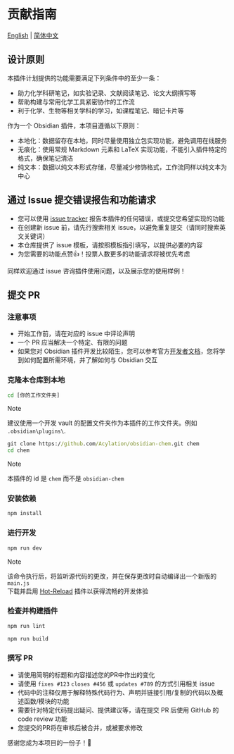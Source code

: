 # 贡献指南

[English](CONTRIBUTING.md) | [简体中文](CONTRIBUTING-ZH.md)

## 设计原则

本插件计划提供的功能需要满足下列条件中的至少一条：

- 助力化学科研笔记，如实验记录、文献阅读笔记、论文大纲撰写等
- 帮助构建与常用化学工具紧密协作的工作流
- 利于化学、生物等相关学科的学习，如课程笔记、暗记卡片等

作为一个 Obsidian 插件，本项目遵循以下原则：

- 本地化：数据留存在本地，同时尽量使用独立包实现功能，避免调用在线服务
- 无痕化：使用常规 Markdown 元素和 LaTeX 实现功能，不能引入插件特定的格式，确保笔记清洁
- 纯文本：数据以纯文本形式存储，尽量减少修饰格式，工作流同样以纯文本为中心

## 通过 Issue 提交错误报告和功能请求

- 您可以使用 [issue tracker](https://github.com/Acylation/obsidian-chem/issues) 报告本插件的任何错误，或提交您希望实现的功能
- 在创建新 issue 前，请先行搜索相关 issue，以避免重复提交（请同时搜索英文关键词）
- 本仓库提供了 issue 模板，请按照模板指引填写，以提供必要的内容
- 为您需要的功能点赞👍！投票人数更多的功能请求将被优先考虑

同样欢迎通过 issue 咨询插件使用问题，以及展示您的使用样例！

## 提交 PR

### 注意事项

- 开始工作前，请在对应的 issue 中评论声明
- 一个 PR 应当解决一个特定、有限的问题
- 如果您对 Obsidian 插件开发比较陌生，您可以参考官方[开发者文档](https://docs.obsidian.md/Plugins/Getting+started/Build+a+plugin)，您将学到如何配置所需环境，并了解如何与 Obsidian 交互

### 克隆本仓库到本地

```cmd
cd [你的工作文件夹]
```

> [!Note]
> 建议使用一个开发 vault 的配置文件夹作为本插件的工作文件夹。例如 `.obsidian\plugins\`.

```cmd
git clone https://github.com/Acylation/obsidian-chem.git chem
cd chem
```

> [!Note]
> 本插件的 id 是 `chem` 而不是 `obsidian-chem`

### 安装依赖

```cmd
npm install
```

### 进行开发

```cmd
npm run dev
```

> [!Note]  
> 该命令执行后，将监听源代码的更改，并在保存更改时自动编译出一个新版的`main.js`  
> 下载并启用 [Hot-Reload](https://github.com/pjeby/hot-reload) 插件以获得流畅的开发体验  

### 检查并构建插件

```cmd
npm run lint
```

```cmd
npm run build
```

### 撰写 PR

- 请使用简明的标题和内容描述您的PR中作出的变化
- 请使用 `fixes #123` `closes #456` 或 `updates #789` 的方式引用相关 issue
- 代码中的注释仅用于解释特殊代码行为、声明并链接引用/复制的代码以及概述函数/模块的功能
- 需要针对特定代码提出疑问、提供建议等，请在提交 PR 后使用 GitHub 的 code review 功能
- 您提交的PR将在审核后被合并，或被要求修改

感谢您成为本项目的一份子！🙌
